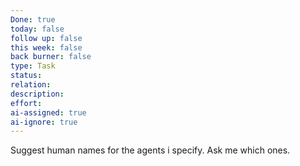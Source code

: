 ```yaml
---
Done: true
today: false
follow up: false
this week: false
back burner: false
type: Task
status:
relation:
description:
effort:
ai-assigned: true
ai-ignore: true
---
```

Suggest human names for the agents i specify. Ask me which ones.
